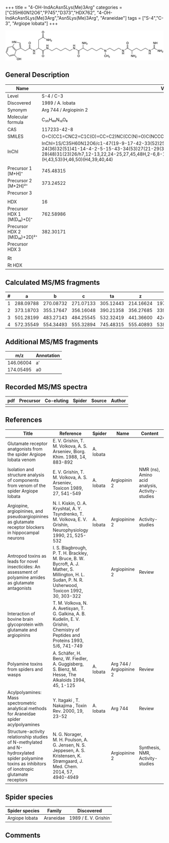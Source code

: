 +++
title = "4-OH-IndAcAsn5Lys(Me)3Arg"
categories = ["C35H60N12O6","P745","D373","HDX762",
"4-OH-IndAcAsn5Lys(Me)3Arg","Asn5Lys(Me)3Arg",
"Araneidae"]
tags = ["S-4","C-3",
"Argiope lobata"]
+++

![](/img/4-OH-IndAcAsn5Lys(Me)3Arg.png)

## General Description

| Name                         | Value                  |
|------------------------------|------------------------|
| Level                        | S-4 / C-3                     |
| Discovered                   | 1989 / A. lobata       |
| Synonym                      | Arg 744 / Argiopinin 2 |
| Molecular formula            | C₃₅H₆₀N₁₂O₆            |
| CAS                          | 117233-42-8            |
| SMILES | O=C(CC1=CNC2=C1C(O)=CC=C2)NC(CC(N)=O)C(NCCCCCNC(C(N)CCCCN(C)CCCNC(C(N)CCCNC(N)=N)=O)=O)=O  |
| InChI  | InChI=1S/C35H60N12O6/c1-47(19-9-17-42-33(52)25(37)11-8-16-44-35(39)40)18-6-3-10-24(36)32(51)41-14-4-2-5-15-43-34(53)27(21-29(38)49)46-30(50)20-23-22-45-26-12-7-13-28(48)31(23)26/h7,12-13,22,24-25,27,45,48H,2-6,8-11,14-21,36-37H2,1H3,(H2,38,49)(H,41,51)(H,42,52)(H,43,53)(H,46,50)(H4,39,40,44)  |
|                              |                        |
| Precursor 1 [M+H]⁺           | 745.48315              |
| Precursor 2 [M+2H]²⁺         | 373.24522              |
| Precursor 3                  |                        |
|                              |                        |
| HDX                          | 16                     |
| Precursor HDX 1 [M(D₁₆)+D]⁺   | 762.58986              |
| Precursor HDX 2 [M(D₁₆)+2D]²⁺ | 382.30171              |
| Precursor HDX 3              |                        |
|                              |                        |
| Rt                           |                        |
| Rt HDX                       |                        |

## Calculated MS/MS fragments

| # | a         | b         | c         | ta        | z         | y         | tz        |
|---|-----------|-----------|-----------|-----------|-----------|-----------|-----------|
| 1 | 288.09788 | 270.08732 | 271.07133 | 305.12443 | 214.16624 | 197.13969 | 245.20844 |
| 2 | 373.18703 | 355.17647 | 356.16048 | 390.21358 | 356.27685 | 339.25030 | 373.30340 |
| 3 | 501.28199 | 483.27143 | 484.25545 | 532.32419 | 441.36600 | 424.33945 | 458.39255 |
| 4 | 572.35549 | 554.34493 | 555.32894 | 745.48315 | 555.40893 | 538.38238 | 572.43548 |

## Additional MS/MS fragments

| m/z       | Annotation |
|-----------|------------|
| 146.06004    | a'   |
| 174.05495    | a0   |

## Recorded MS/MS spectra

| pdf | Precursor | Co-eluting | Spider | Source | Author |
|-----|-----------|------------|--------|--------|--------|
|     |           |            |        |        |        |

## References

| Title                                                                                                                                              | Reference                                                                                                                                             | Spider    | Name                    | Content                                         | Link                                                                        |
|----------------------------------------------------------------------------------------------------------------------------------------------------|-------------------------------------------------------------------------------------------------------------------------------------------------------|-----------|-------------------------|-------------------------------------------------|-----------------------------------------------------------------------------|
| Glutamate receptor anatgonists from the spider Argiope lobata venom                                                                                | E. V. Grishin, T. M. Volkova, A. S. Arseniev, Biorg. Khim. 1988, 14, 883-892                                                                          | A. lobata |                         |                                                 |                                                                         |
| Isolation and structure analysis of components from venom of the spider Argiope lobata                                                             | E. V. Grishin, T. M. Volkova, A. S. Arseniev, Toxicon 1989, 27, 541-549                                                                               | A. lobata | Argiopinin 2            | NMR (ns), Amino acid analysis, Activity-studies | [Link](https://www.sciencedirect.com/science/article/pii/0041010189901153)  |
| Argiopine, argiopinines, and pseudoargiopinines as glutamate receptor blockers in hippocampal neurons                                              | N. I. Kiskin, O. A. Kryshtal, A. Y. Tsyndrenko, T. M. Volkova, E. V. Grishin, Neurophysiology 1990, 21, 525-532                                       | A. lobata | Argiopinine 2           | Activity-studies                                | [Link](https://link.springer.com/article/10.1007/BF01051949)                |
| Antropod toxins as leads for novel insecticides: An assessment of polyamine amides as glutamate antagonists                                        | I. S. Blagbrough, P. T. H. Brackley, M. Bruce, B. W. Bycroft, A. J. Mather, S. Millington, H. L. Sudan, P. N. R. Usherwood, Toxicon 1992, 30, 303-322 |           | Argiopinine 2           | Review                                          | [Link](https://www.sciencedirect.com/science/article/pii/0041010192908712)  |
| Interaction of bovine brain glycoprotein with glutamate and argiopinins                                                                            | T. M. Volkova, N. A. Avetisyan, T. G. Galkina, A. B. Kudelin, E. V. Grishin, Chemistry of Peptides and Proteins 1993, 5/6, 741-749                    |           |                         |                                                 |                                                                         |
| Polyamine toxins from spiders and wasps                                                                                                            | A. Schäfer, H. Benz, W. Fiedler, A. Guggisberg, S. Bienz, M. Hesse, The Alkaloids 1994, 45, 1-125                                                     | A. lobata | Arg 744 / Argiopinine 2 | Review                                          | [Link](https://www.sciencedirect.com/science/article/pii/S009995980860276X) |
| Acylpolyamines: Mass spectrometric analytical methods for Araneidae spider acylpolyamines                                                          | Y. Itagaki , T. Nakajima , Toxin Rev. 2000, 19, 23-52                                                                                                 | A. lobata | Arg 744                 | Review                                          | [Link](https://www.tandfonline.com/doi/abs/10.1081/TXR-100100314)           |
| Structure-activity relationship studies of N-methylated and N-hydroxylated spider polyamine toxins as inhibitors of ionotropic glutamate receptors | N. G. Norager, M. H. Poulson, A. G. Jensen, N. S. Jeppesen, A. S. Kristensen, K. Strømgaard, J. Med. Chem. 2014, 57, 4940-4949                        |           | Argiopinine 2           | Synthesis, NMR, Activity-studies                | [Link](https://pubs.acs.org/doi/abs/10.1021/jm5004705)                      |

## Spider species

| Spider species | Family    | Discovered           |
|----------------|-----------|----------------------|
| Argiope lobata | Araneidae | 1989 / E. V. Grishin |

## Comments